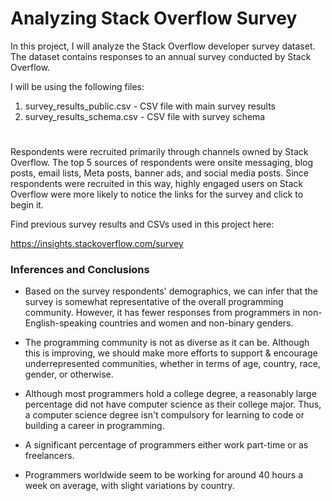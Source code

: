 # Analyzing Stack Overflow Survey

In this project, I will analyze the Stack Overflow developer survey dataset. The dataset contains responses to an annual survey conducted by Stack Overflow. 

I will be using the following files:
1. survey_results_public.csv - CSV file with main survey results
2. survey_results_schema.csv - CSV file with survey schema
#
Respondents were recruited primarily through channels owned by Stack Overflow. The top 5 sources of respondents were onsite messaging, blog posts, email lists, Meta posts, banner ads, and social media posts. Since respondents were recruited in this way, highly engaged users on Stack Overflow were more likely to notice the links for the survey and click to begin it.

Find previous survey results and CSVs used in this project here:

https://insights.stackoverflow.com/survey

### Inferences and Conclusions

- Based on the survey respondents' demographics, we can infer that the survey is somewhat representative of the overall programming community. However, it has fewer responses from programmers in non-English-speaking countries and women and non-binary genders.


- The programming community is not as diverse as it can be. Although this is improving, we should make more efforts to support & encourage underrepresented communities, whether in terms of age, country, race, gender, or otherwise.


- Although most programmers hold a college degree, a reasonably large percentage did not have computer science as their college major. Thus, a computer science degree isn't compulsory for learning to code or building a career in programming.


- A significant percentage of programmers either work part-time or as freelancers.


- Programmers worldwide seem to be working for around 40 hours a week on average, with slight variations by country.
